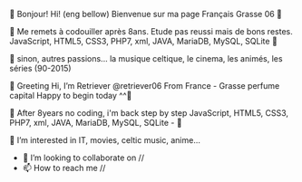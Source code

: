  👋 Bonjour! Hi! (eng bellow)
Bienvenue sur ma page 
Français Grasse 06 👋 

 🌱 Me remets à codouiller après 8ans. Etude pas reussi mais de bons restes.
    JavaScript, HTML5, CSS3, PHP7, xml, JAVA, MariaDB, MySQL, SQLite 🌱 
 
 👀 sinon, autres passions... la musique celtique, le cinema, les animés, les séries (90-2015)    


 👋 Greeting 
    Hi, I’m Retriever @retriever06
    From France - Grasse perfume capital
    Happy to begin today ^^👋 
    
 🌱 After 8years no coding, i'm back step by step
    JavaScript, HTML5, CSS3, PHP7, xml, JAVA, MariaDB, MySQL, SQLite - 🌱
    
 👀 I’m interested in IT, movies, celtic music, anime...



- 💞️ I’m looking to collaborate on //
- 📫 How to reach me // 

<!---
retriever06/retriever06 is a ✨ special ✨ repository because its `README.md` (this file) appears on your GitHub profile.
You can click the Preview link to take a look at your changes.
--->
